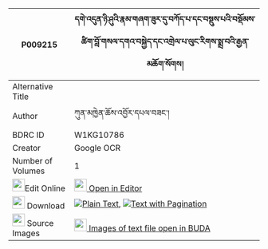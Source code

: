 |P009215|དགེ་འདུན་ཉི་ཤུའི་རྣམ་གཞག་ཟུར་དུ་བཀོད་པ་དང་བསྡུས་པའི་བསྡོམས་ཚིག་བློ་གསལ་དགའ་བསྐྱེད་དང་འགྲེལ་པ་ལུང་རིགས་སྨྲ་བའི་རྒྱན་མཆོག་སོགས། 
| --- | --- 
|Alternative Title |
|Author| ཀུན་མཁྱེན་ཆོས་འབྱོར་དཔལ་བཟང་།
|BDRC ID | W1KG10786
|Creator | Google OCR
|Number of Volumes| 1
|<img width="25" src="https://img.icons8.com/color/25/000000/edit-property.png">Edit Online| [<img width="25" src="https://avatars.githubusercontent.com/u/45091458?s=200&v=4"> Open in Editor](http://editor.openpecha.org/P009215)
|<img width="25" src="https://img.icons8.com/fluent/48/000000/download-2.png"/>  Download | [![](https://img.icons8.com/color/20/000000/txt.png)Plain Text](https://github.com/Openpecha/P009215/releases/download/v1/gendun_nyishu_i_namshyak_zur_d_plain_P009215.zip), [![](https://img.icons8.com/color/20/000000/txt.png)Text with Pagination](https://github.com/Openpecha/P009215/releases/download/v1/gendun_nyishu_i_namshyak_zur_d_pages_P009215.zip)
|<img width="25" src="https://img.icons8.com/plasticine/100/000000/pictures-folder.png"/>  Source Images | [<img width="25" src="https://library.bdrc.io/icons/BUDA-small.svg"> Images of text file open in BUDA](https://library.bdrc.io/show/bdr:W1KG10786)